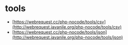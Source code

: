 # tools

- [https://webrequest.cc/php-nocode/tools/csv](http://webrequest.javanile.org/php-nocode/tools/csv)
- [https://webrequest.cc/php-nocode/tools/json](http://webrequest.javanile.org/php-nocode/tools/json)
